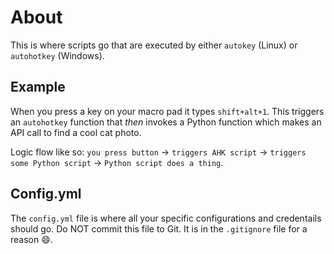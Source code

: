 # About

This is where scripts go that are executed by either `autokey` (Linux) or `autohotkey` (Windows).

## Example

When you press a key on your macro pad it types `shift+alt+1`. This triggers an `autohotkey` function that *then* invokes a Python function which makes an API call to find a cool cat photo.

Logic flow like so: `you press button` -> `triggers AHK script` -> `triggers some Python script` -> `Python script does a thing`.

## Config.yml

The `config.yml` file is where all your specific configurations and credentails should go. Do NOT commit this file to Git. It is in the `.gitignore` file for a reason 😄.
